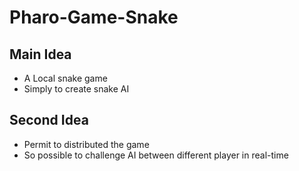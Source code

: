 # Pharo-Game-Snake

## Main Idea
 - A Local snake game
 - Simply to create snake AI
 
## Second Idea
 - Permit to distributed the game
 - So possible to challenge AI between different player in real-time
